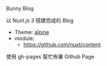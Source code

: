 Bunny Blog

以 Nuxt.js 3 撘建而成的 Blog

- Theme: [alpine](https://github.com/nuxt-themes/alpine)
- module:
  - https://github.com/nuxt/content


使用 gh-pages 幫忙佈署 Github Page